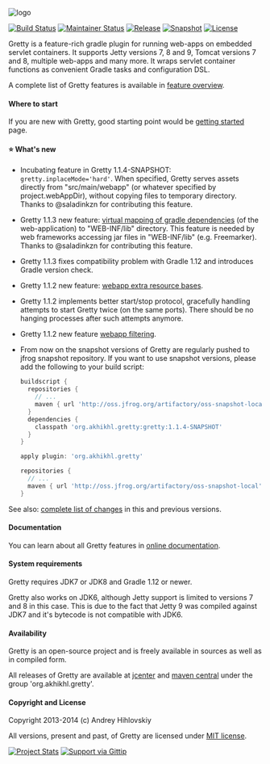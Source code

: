 ![logo](http://akhikhl.github.io/gretty/media/gretty_logo_1.x.png "gretty logo")

[![Build Status](http://img.shields.io/travis/akhikhl/gretty.svg)](https://travis-ci.org/akhikhl/gretty)
[![Maintainer Status](http://stillmaintained.com/akhikhl/gretty.png)](http://stillmaintained.com/akhikhl/gretty) 
[![Release](http://img.shields.io/badge/release-1.1.3-47b31f.svg)](https://github.com/akhikhl/gretty/releases/latest)
[![Snapshot](http://img.shields.io/badge/current-1.1.4--SNAPSHOT-47b31f.svg)](https://github.com/akhikhl/gretty/tree/master)
[![License](http://img.shields.io/badge/license-MIT-47b31f.svg)](#copyright-and-license)

Gretty is a feature-rich gradle plugin for running web-apps on embedded servlet containers.
It supports Jetty versions 7, 8 and 9, Tomcat versions 7 and 8, multiple web-apps and many more.
It wraps servlet container functions as convenient Gradle tasks and configuration DSL.

A complete list of Gretty features is available in [feature overview](http://akhikhl.github.io/gretty-doc/Feature-overview.html).

#### Where to start

If you are new with Gretty, good starting point would be [getting started](http://akhikhl.github.io/gretty-doc/Getting-started.html) page.

#### :star: What's new

- Incubating feature in Gretty 1.1.4-SNAPSHOT: `gretty.inplaceMode='hard'`. When specified, Gretty serves assets directly from "src/main/webapp" (or whatever specified by project.webAppDir), without copying files to temporary directory. Thanks to @saladinkzn for contributing this feature.

- Gretty 1.1.3 new feature: [virtual mapping of gradle dependencies](http://akhikhl.github.io/gretty-doc/Web-app-virtual-webinflibs.html) (of the web-application) to "WEB-INF/lib" directory. This feature is needed by web frameworks accessing jar files in "WEB-INF/lib" (e.g. Freemarker). Thanks to @saladinkzn for contributing this feature.

- Gretty 1.1.3 fixes compatibility problem with Gradle 1.12 and introduces Gradle version check.

- Gretty 1.1.2 new feature: [webapp extra resource bases](http://akhikhl.github.io/gretty-doc/Web-app-extra-resource-bases.html).

- Gretty 1.1.2 implements better start/stop protocol, gracefully handling attempts to start Gretty twice (on the same ports). There should be no hanging processes after such attempts anymore.

- Gretty 1.1.2 new feature [webapp filtering](http://akhikhl.github.io/gretty-doc/Web-app-filtering.html).

- From now on the snapshot versions of Gretty are regularly pushed to jfrog snapshot repository. If you want to use snapshot versions, please add the following to your build script:
  ```groovy
  buildscript {
    repositories {
      // ...
      maven { url 'http://oss.jfrog.org/artifactory/oss-snapshot-local' }
    }
    dependencies {
      classpath 'org.akhikhl.gretty:gretty:1.1.4-SNAPSHOT'
    }
  }
  
  apply plugin: 'org.akhikhl.gretty'
  
  repositories {
    // ...
    maven { url 'http://oss.jfrog.org/artifactory/oss-snapshot-local' }
  }
  ```

See also: [complete list of changes](changes.md) in this and previous versions.

#### Documentation

You can learn about all Gretty features in [online documentation](http://akhikhl.github.io/gretty-doc/).

#### System requirements

Gretty requires JDK7 or JDK8 and Gradle 1.12 or newer.

Gretty also works on JDK6, although Jetty support is limited to versions 7 and 8 in this case. This is due to the fact that Jetty 9 was compiled against JDK7 and it's bytecode is not compatible with JDK6.

#### Availability

Gretty is an open-source project and is freely available in sources as well as in compiled form.

All releases of Gretty are available at [jcenter](https://bintray.com/akhikhl/maven/gretty/view) and [maven central](http://search.maven.org/#search|ga|1|g%3A%22org.akhikhl.gretty%22) under the group 'org.akhikhl.gretty'.

#### Copyright and License

Copyright 2013-2014 (c) Andrey Hihlovskiy

All versions, present and past, of Gretty are licensed under [MIT license](LICENSE).

[![Project Stats](https://www.ohloh.net/p/gretty/widgets/project_thin_badge.gif)](https://www.ohloh.net/p/gretty)
[![Support via Gittip](https://rawgithub.com/twolfson/gittip-badge/0.2.0/dist/gittip.png)](https://www.gittip.com/akhikhl/)
